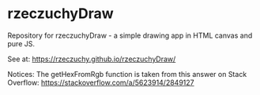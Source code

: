 # rzeczuchyDraw
Repository for rzeczuchyDraw - a simple drawing app in HTML canvas and pure JS.

See at: https://rzeczuchy.github.io/rzeczuchyDraw/

Notices:
The getHexFromRgb function is taken from this answer on Stack Overflow:
https://stackoverflow.com/a/5623914/2849127